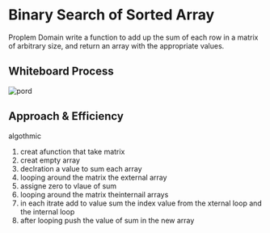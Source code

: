 # Binary Search of Sorted Array
<!-- Description of the challenge -->
Proplem Domain
write a function to add up the sum of each row in a matrix of arbitrary size, and return an array with the appropriate values.

## Whiteboard Process
![pord](./cod4.png)

## Approach & Efficiency
<!-- What approach did you take? Discuss Why. What is the Big O space/time for this approach? -->

algothmic 
1. creat afunction that take matrix 
2. creat empty array
3. declration a value to sum each array 
4. looping around the matrix the external array
4. assigne zero to vlaue of sum 
5. looping around the matrix theinternail arrays
6. in each itrate add to value sum the index value from the xternal loop and the internal loop
7. after looping push the value of sum in the new array

